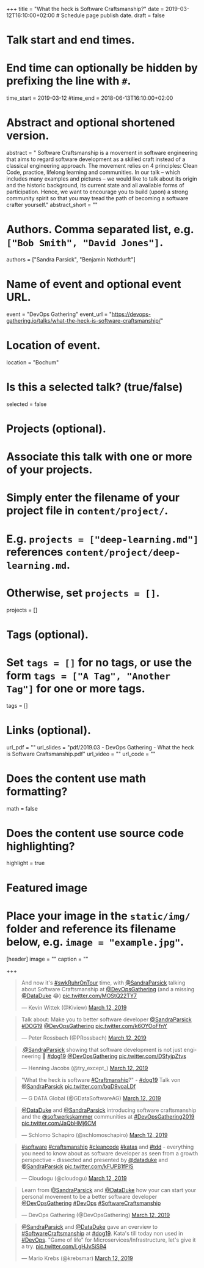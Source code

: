 +++
title = "What the heck is Software Craftsmanship?"
date = 2019-03-12T16:10:00+02:00  # Schedule page publish date.
draft = false

# Talk start and end times.
#   End time can optionally be hidden by prefixing the line with `#`.
time_start = 2019-03-12
#time_end = 2018-06-13T16:10:00+02:00

# Abstract and optional shortened version.
abstract = " Software Craftsmanship is a movement in software engineering that aims to regard software development as a skilled craft instead of a classical engineering approach. The movement relies on 4 principles: Clean Code, practice, lifelong learning and communities. In our talk – which includes many examples and pictures – we would like to talk about its origin and the historic background, its current state and all available forms of participation. Hence, we want to encourage you to build (upon) a strong community spirit so that you may tread the path of becoming a software crafter yourself."
abstract_short = ""

# Authors. Comma separated list, e.g. `["Bob Smith", "David Jones"]`.
authors = ["Sandra Parsick", "Benjamin Nothdurft"]

# Name of event and optional event URL.
event = "DevOps Gathering"
event_url = "https://devops-gathering.io/talks/what-the-heck-is-software-craftsmanship/"

# Location of event.
location = "Bochum"

# Is this a selected talk? (true/false)
selected = false

# Projects (optional).
#   Associate this talk with one or more of your projects.
#   Simply enter the filename of your project file in `content/project/`.
#   E.g. `projects = ["deep-learning.md"]` references `content/project/deep-learning.md`.
#   Otherwise, set `projects = []`.
projects = []

# Tags (optional).
#   Set `tags = []` for no tags, or use the form `tags = ["A Tag", "Another Tag"]` for one or more tags.
tags = []

# Links (optional).
url_pdf = ""
url_slides = "pdf/2019.03 - DevOps Gathering - What the heck is Software Craftsmanship.pdf"
url_video = ""
url_code = ""

# Does the content use math formatting?
math = false

# Does the content use source code highlighting?
highlight = true

# Featured image
# Place your image in the `static/img/` folder and reference its filename below, e.g. `image = "example.jpg"`.
[header]
image = ""
caption = ""

+++

<blockquote class="twitter-tweet" data-partner="tweetdeck"><p lang="en" dir="ltr">And now it&#39;s <a href="https://twitter.com/hashtag/swkRuhrOnTour?src=hash&amp;ref_src=twsrc%5Etfw">#swkRuhrOnTour</a> time, with <a href="https://twitter.com/SandraParsick?ref_src=twsrc%5Etfw">@SandraParsick</a> talking about Software Craftsmanship at <a href="https://twitter.com/DevOpsGathering?ref_src=twsrc%5Etfw">@DevOpsGathering</a> (and a missing <a href="https://twitter.com/DataDuke?ref_src=twsrc%5Etfw">@DataDuke</a> 😂) <a href="https://t.co/MOStQ22TY7">pic.twitter.com/MOStQ22TY7</a></p>&mdash; Kevin Wittek (@Kiview) <a href="https://twitter.com/Kiview/status/1105390281543815169?ref_src=twsrc%5Etfw">March 12, 2019</a></blockquote>
<script async src="https://platform.twitter.com/widgets.js" charset="utf-8"></script>

<blockquote class="twitter-tweet" data-partner="tweetdeck"><p lang="en" dir="ltr">Talk about: Make you to better software developer <a href="https://twitter.com/SandraParsick?ref_src=twsrc%5Etfw">@SandraParsick</a> <a href="https://twitter.com/hashtag/DOG19?src=hash&amp;ref_src=twsrc%5Etfw">#DOG19</a> <a href="https://twitter.com/DevOpsGathering?ref_src=twsrc%5Etfw">@DevOpsGathering</a> <a href="https://t.co/k6OYOoFfnY">pic.twitter.com/k6OYOoFfnY</a></p>&mdash; Peter Rossbach (@PRossbach) <a href="https://twitter.com/PRossbach/status/1105391122354827266?ref_src=twsrc%5Etfw">March 12, 2019</a></blockquote>
<script async src="https://platform.twitter.com/widgets.js" charset="utf-8"></script>

<blockquote class="twitter-tweet" data-partner="tweetdeck"><p lang="en" dir="ltr">.<a href="https://twitter.com/SandraParsick?ref_src=twsrc%5Etfw">@SandraParsick</a> showing that software development is not just engineering 👏 <a href="https://twitter.com/hashtag/dog19?src=hash&amp;ref_src=twsrc%5Etfw">#dog19</a> <a href="https://twitter.com/DevOpsGathering?ref_src=twsrc%5Etfw">@DevOpsGathering</a> <a href="https://t.co/DSfyjpZtvs">pic.twitter.com/DSfyjpZtvs</a></p>&mdash; Henning Jacobs (@try_except_) <a href="https://twitter.com/try_except_/status/1105391897604960256?ref_src=twsrc%5Etfw">March 12, 2019</a></blockquote>
<script async src="https://platform.twitter.com/widgets.js" charset="utf-8"></script>

<blockquote class="twitter-tweet" data-partner="tweetdeck"><p lang="en" dir="ltr">&quot;What the heck is software <a href="https://twitter.com/hashtag/Craftmanship?src=hash&amp;ref_src=twsrc%5Etfw">#Craftmanship</a>?&quot; - <a href="https://twitter.com/hashtag/dog19?src=hash&amp;ref_src=twsrc%5Etfw">#dog19</a> Talk von <a href="https://twitter.com/SandraParsick?ref_src=twsrc%5Etfw">@SandraParsick</a> <a href="https://t.co/bqD9voaLDf">pic.twitter.com/bqD9voaLDf</a></p>&mdash; G DATA Global (@GDataSoftwareAG) <a href="https://twitter.com/GDataSoftwareAG/status/1105393013545750528?ref_src=twsrc%5Etfw">March 12, 2019</a></blockquote>
<script async src="https://platform.twitter.com/widgets.js" charset="utf-8"></script>

<blockquote class="twitter-tweet" data-partner="tweetdeck"><p lang="en" dir="ltr"><a href="https://twitter.com/DataDuke?ref_src=twsrc%5Etfw">@DataDuke</a> and <a href="https://twitter.com/SandraParsick?ref_src=twsrc%5Etfw">@SandraParsick</a> introducing software craftsmanship and the <a href="https://twitter.com/softwerkskammer?ref_src=twsrc%5Etfw">@softwerkskammer</a> communities at <a href="https://twitter.com/hashtag/DevOpsGathering2019?src=hash&amp;ref_src=twsrc%5Etfw">#DevOpsGathering2019</a> <a href="https://t.co/JaQbHMj6CM">pic.twitter.com/JaQbHMj6CM</a></p>&mdash; Schlomo Schapiro (@schlomoschapiro) <a href="https://twitter.com/schlomoschapiro/status/1105393851739574273?ref_src=twsrc%5Etfw">March 12, 2019</a></blockquote>
<script async src="https://platform.twitter.com/widgets.js" charset="utf-8"></script>

<blockquote class="twitter-tweet" data-partner="tweetdeck"><p lang="en" dir="ltr"><a href="https://twitter.com/hashtag/software?src=hash&amp;ref_src=twsrc%5Etfw">#software</a> <a href="https://twitter.com/hashtag/craftsmanship?src=hash&amp;ref_src=twsrc%5Etfw">#craftsmanship</a> <a href="https://twitter.com/hashtag/cleancode?src=hash&amp;ref_src=twsrc%5Etfw">#cleancode</a> <a href="https://twitter.com/hashtag/katas?src=hash&amp;ref_src=twsrc%5Etfw">#katas</a> and <a href="https://twitter.com/hashtag/tdd?src=hash&amp;ref_src=twsrc%5Etfw">#tdd</a> - everything you need to know about as software developer as seen from a growth perspective - dissected and presented by <a href="https://twitter.com/DataDuke?ref_src=twsrc%5Etfw">@dataduke</a> and <a href="https://twitter.com/SandraParsick?ref_src=twsrc%5Etfw">@SandraParsick</a> <a href="https://t.co/kFUPB1fPIS">pic.twitter.com/kFUPB1fPIS</a></p>&mdash; Cloudogu (@cloudogu) <a href="https://twitter.com/cloudogu/status/1105399324257804293?ref_src=twsrc%5Etfw">March 12, 2019</a></blockquote>
<script async src="https://platform.twitter.com/widgets.js" charset="utf-8"></script>

<blockquote class="twitter-tweet" data-partner="tweetdeck"><p lang="en" dir="ltr">Learn from <a href="https://twitter.com/SandraParsick?ref_src=twsrc%5Etfw">@SandraParsick</a> and <a href="https://twitter.com/DataDuke?ref_src=twsrc%5Etfw">@DataDuke</a> how your can start your personal movement to be a better software developer <a href="https://twitter.com/DevOpsGathering?ref_src=twsrc%5Etfw">@DevOpsGathering</a> <a href="https://twitter.com/hashtag/DevOps?src=hash&amp;ref_src=twsrc%5Etfw">#DevOps</a> <a href="https://twitter.com/hashtag/SoftwareCraftsmanship?src=hash&amp;ref_src=twsrc%5Etfw">#SoftwareCraftsmanship</a></p>&mdash; DevOps Gathering (@DevOpsGathering) <a href="https://twitter.com/DevOpsGathering/status/1105400119409758209?ref_src=twsrc%5Etfw">March 12, 2019</a></blockquote>
<script async src="https://platform.twitter.com/widgets.js" charset="utf-8"></script>

<blockquote class="twitter-tweet" data-partner="tweetdeck"><p lang="en" dir="ltr"><a href="https://twitter.com/SandraParsick?ref_src=twsrc%5Etfw">@SandraParsick</a> and <a href="https://twitter.com/DataDuke?ref_src=twsrc%5Etfw">@DataDuke</a> gave an overview to <a href="https://twitter.com/hashtag/SoftwareCraftsmanship?src=hash&amp;ref_src=twsrc%5Etfw">#SoftwareCraftsmanship</a> at <a href="https://twitter.com/hashtag/dog19?src=hash&amp;ref_src=twsrc%5Etfw">#dog19</a>. Kata&#39;s till today non used in <a href="https://twitter.com/hashtag/DevOps?src=hash&amp;ref_src=twsrc%5Etfw">#DevOps</a>. &quot;Game of life&quot; for Microservices/Infrastructure, let&#39;s give it a try. <a href="https://t.co/LgHJvSiS94">pic.twitter.com/LgHJvSiS94</a></p>&mdash; Mario Krebs (@krebsmar) <a href="https://twitter.com/krebsmar/status/1105406500044980230?ref_src=twsrc%5Etfw">March 12, 2019</a></blockquote>
<script async src="https://platform.twitter.com/widgets.js" charset="utf-8"></script>
